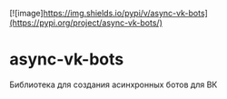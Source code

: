 [![image]https://img.shields.io/pypi/v/async-vk-bots](https://pypi.org/project/async-vk-bots/)

# async-vk-bots
Библиотека для создания асинхронных ботов для ВК
